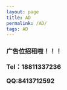 ```yaml
---
layout: page
title: AD
permalink: /AD/
tags: AD
---
```

<h3>广告位招租啦！！！
<br>
<p>Tel：18811337236</p>
<p>QQ:8413712592</p>
